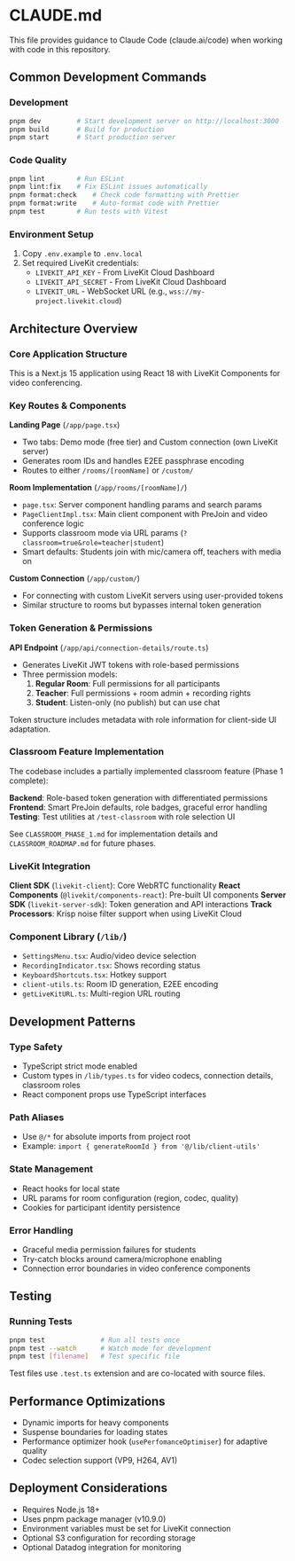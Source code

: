 # CLAUDE.md

This file provides guidance to Claude Code (claude.ai/code) when working with code in this repository.

## Common Development Commands

### Development
```bash
pnpm dev         # Start development server on http://localhost:3000
pnpm build       # Build for production
pnpm start       # Start production server
```

### Code Quality
```bash
pnpm lint        # Run ESLint
pnpm lint:fix    # Fix ESLint issues automatically
pnpm format:check    # Check code formatting with Prettier
pnpm format:write    # Auto-format code with Prettier
pnpm test        # Run tests with Vitest
```

### Environment Setup
1. Copy `.env.example` to `.env.local`
2. Set required LiveKit credentials:
   - `LIVEKIT_API_KEY` - From LiveKit Cloud Dashboard
   - `LIVEKIT_API_SECRET` - From LiveKit Cloud Dashboard
   - `LIVEKIT_URL` - WebSocket URL (e.g., `wss://my-project.livekit.cloud`)

## Architecture Overview

### Core Application Structure
This is a Next.js 15 application using React 18 with LiveKit Components for video conferencing.

### Key Routes & Components

**Landing Page** (`/app/page.tsx`)
- Two tabs: Demo mode (free tier) and Custom connection (own LiveKit server)
- Generates room IDs and handles E2EE passphrase encoding
- Routes to either `/rooms/[roomName]` or `/custom/`

**Room Implementation** (`/app/rooms/[roomName]/`)
- `page.tsx`: Server component handling params and search params
- `PageClientImpl.tsx`: Main client component with PreJoin and video conference logic
- Supports classroom mode via URL params (`?classroom=true&role=teacher|student`)
- Smart defaults: Students join with mic/camera off, teachers with media on

**Custom Connection** (`/app/custom/`)
- For connecting with custom LiveKit servers using user-provided tokens
- Similar structure to rooms but bypasses internal token generation

### Token Generation & Permissions

**API Endpoint** (`/app/api/connection-details/route.ts`)
- Generates LiveKit JWT tokens with role-based permissions
- Three permission models:
  1. **Regular Room**: Full permissions for all participants
  2. **Teacher**: Full permissions + room admin + recording rights
  3. **Student**: Listen-only (no publish) but can use chat

Token structure includes metadata with role information for client-side UI adaptation.

### Classroom Feature Implementation

The codebase includes a partially implemented classroom feature (Phase 1 complete):

**Backend**: Role-based token generation with differentiated permissions
**Frontend**: Smart PreJoin defaults, role badges, graceful error handling
**Testing**: Test utilities at `/test-classroom` with role selection UI

See `CLASSROOM_PHASE_1.md` for implementation details and `CLASSROOM_ROADMAP.md` for future phases.

### LiveKit Integration

**Client SDK** (`livekit-client`): Core WebRTC functionality
**React Components** (`@livekit/components-react`): Pre-built UI components
**Server SDK** (`livekit-server-sdk`): Token generation and API interactions
**Track Processors**: Krisp noise filter support when using LiveKit Cloud

### Component Library (`/lib/`)
- `SettingsMenu.tsx`: Audio/video device selection
- `RecordingIndicator.tsx`: Shows recording status
- `KeyboardShortcuts.tsx`: Hotkey support
- `client-utils.ts`: Room ID generation, E2EE encoding
- `getLiveKitURL.ts`: Multi-region URL routing

## Development Patterns

### Type Safety
- TypeScript strict mode enabled
- Custom types in `/lib/types.ts` for video codecs, connection details, classroom roles
- React component props use TypeScript interfaces

### Path Aliases
- Use `@/*` for absolute imports from project root
- Example: `import { generateRoomId } from '@/lib/client-utils'`

### State Management
- React hooks for local state
- URL params for room configuration (region, codec, quality)
- Cookies for participant identity persistence

### Error Handling
- Graceful media permission failures for students
- Try-catch blocks around camera/microphone enabling
- Connection error boundaries in video conference components

## Testing

### Running Tests
```bash
pnpm test              # Run all tests once
pnpm test --watch      # Watch mode for development
pnpm test [filename]   # Test specific file
```

Test files use `.test.ts` extension and are co-located with source files.

## Performance Optimizations

- Dynamic imports for heavy components
- Suspense boundaries for loading states
- Performance optimizer hook (`usePerfomanceOptimiser`) for adaptive quality
- Codec selection support (VP9, H264, AV1)

## Deployment Considerations

- Requires Node.js 18+
- Uses pnpm package manager (v10.9.0)
- Environment variables must be set for LiveKit connection
- Optional S3 configuration for recording storage
- Optional Datadog integration for monitoring